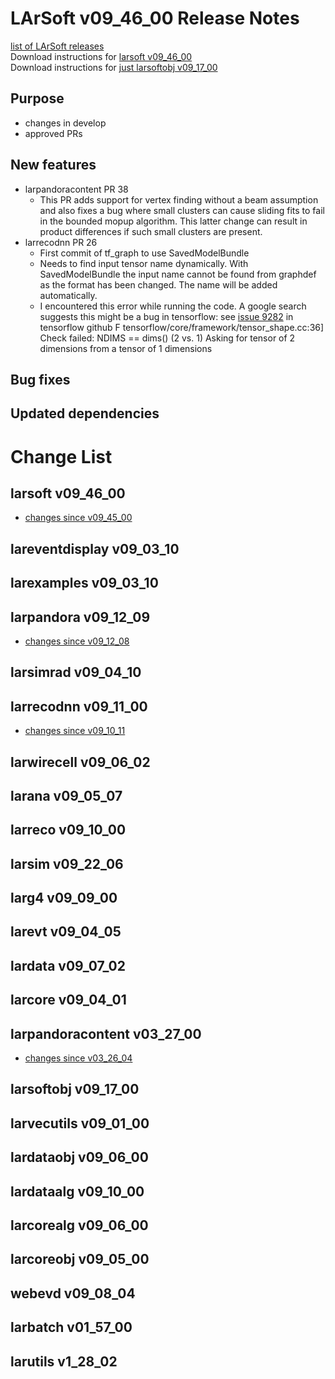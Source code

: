 # LArSoft v09_46_00 Release Notes



[list of LArSoft releases](LArSoft_release_list)  
Download instructions for [larsoft v09_46_00](https://scisoft.fnal.gov/scisoft/bundles/larsoft/v09_46_00/larsoft-v09_46_00.html)  
Download instructions for [just larsoftobj v09_17_00](https://scisoft.fnal.gov/scisoft/bundles/larsoftobj/v09_17_00/larsoftobj-v09_17_00.html)

## Purpose

-   changes in develop
-   approved PRs

## New features

-   larpandoracontent PR 38
    -   This PR adds support for vertex finding without a beam assumption and also fixes a bug where small clusters can cause sliding fits to fail in the bounded mopup algorithm. This latter change can result in product differences if such small clusters are present.
-   larrecodnn PR 26
    -   First commit of tf_graph to use SavedModelBundle
    -   Needs to find input tensor name dynamically. With SavedModelBundle the input name cannot be found from graphdef as the format has been changed. The name will be added automatically.
    -   I encountered this error while running the code. A google search suggests this might be a bug in tensorflow: see [issue 9282](https://github.com/tensorflow/tensorflow/issues/9282) in tensorflow github
            F tensorflow/core/framework/tensor_shape.cc:36] Check failed: NDIMS == dims() (2 vs. 1) Asking for tensor of 2 dimensions from a tensor of 1 dimensions

## Bug fixes

## Updated dependencies

# Change List

## larsoft v09_46_00

-   [changes since v09_45_00](https://github.com/LArSoft/larsoft/compare/v09_45_00...v09_46_00)

## lareventdisplay v09_03_10

## larexamples v09_03_10

## larpandora v09_12_09

-   [changes since v09_12_08](https://github.com/LArSoft/larpandora/compare/v09_12_08...v09_12_09)

## larsimrad v09_04_10

## larrecodnn v09_11_00

-   [changes since v09_10_11](https://github.com/LArSoft/larrecodnn/compare/v09_10_11...v09_11_00)

## larwirecell v09_06_02

## larana v09_05_07

## larreco v09_10_00

## larsim v09_22_06

## larg4 v09_09_00

## larevt v09_04_05

## lardata v09_07_02

## larcore v09_04_01

## larpandoracontent v03_27_00

-   [changes since v03_26_04](https://github.com/LArSoft/larpandoracontent/compare/v03_26_04...v03_27_00)

## larsoftobj v09_17_00

## larvecutils v09_01_00

## lardataobj v09_06_00

## lardataalg v09_10_00

## larcorealg v09_06_00

## larcoreobj v09_05_00

## webevd v09_08_04

## larbatch v01_57_00

## larutils v1_28_02
